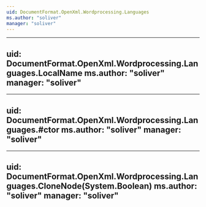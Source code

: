 ```yaml
---
uid: DocumentFormat.OpenXml.Wordprocessing.Languages
ms.author: "soliver"
manager: "soliver"
---
```


---
uid: DocumentFormat.OpenXml.Wordprocessing.Languages.LocalName
ms.author: "soliver"
manager: "soliver"
---

---
uid: DocumentFormat.OpenXml.Wordprocessing.Languages.#ctor
ms.author: "soliver"
manager: "soliver"
---

---
uid: DocumentFormat.OpenXml.Wordprocessing.Languages.CloneNode(System.Boolean)
ms.author: "soliver"
manager: "soliver"
---
